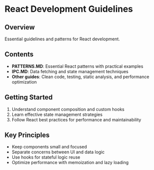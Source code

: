 # React Development Guidelines

## Overview

Essential guidelines and patterns for React development.

## Contents

- **PATTERNS.MD**: Essential React patterns with practical examples
- **IPC.MD**: Data fetching and state management techniques
- **Other guides**: Clean code, testing, static analysis, and performance optimization

## Getting Started

1. Understand component composition and custom hooks
2. Learn effective state management strategies
3. Follow React best practices for performance and maintainability

## Key Principles

- Keep components small and focused
- Separate concerns between UI and data logic
- Use hooks for stateful logic reuse
- Optimize performance with memoization and lazy loading